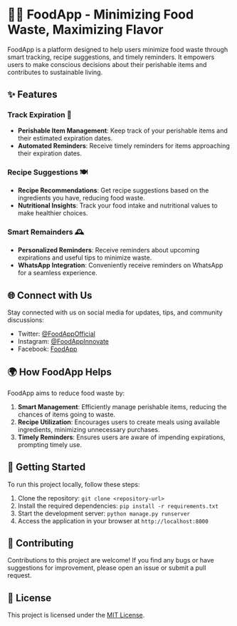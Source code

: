 # 🌽🍲 FoodApp - Minimizing Food Waste, Maximizing Flavor

FoodApp is a platform designed to help users minimize food waste through smart tracking, recipe suggestions, and timely reminders. It empowers users to make conscious decisions about their perishable items and contributes to sustainable living.

## ✨ Features

### Track Expiration 📅

- **Perishable Item Management**: Keep track of your perishable items and their estimated expiration dates.
- **Automated Reminders**: Receive timely reminders for items approaching their expiration dates.

### Recipe Suggestions 🍽️

- **Recipe Recommendations**: Get recipe suggestions based on the ingredients you have, reducing food waste.
- **Nutritional Insights**: Track your food intake and nutritional values to make healthier choices.

### Smart Remainders 🕰️

- **Personalized Reminders**: Receive reminders about upcoming expirations and useful tips to minimize waste.
- **WhatsApp Integration**: Conveniently receive reminders on WhatsApp for a seamless experience.

## 🌐 Connect with Us

Stay connected with us on social media for updates, tips, and community discussions:

- Twitter: [@FoodAppOfficial](https://twitter.com/FoodAppOfficial)
- Instagram: [@FoodAppInnovate](https://www.instagram.com/FoodAppInnovate)
- Facebook: [FoodApp](https://www.facebook.com/FoodApp)

## 🌍 How FoodApp Helps

FoodApp aims to reduce food waste by:

1. **Smart Management**: Efficiently manage perishable items, reducing the chances of items going to waste.
2. **Recipe Utilization**: Encourages users to create meals using available ingredients, minimizing unnecessary purchases.
3. **Timely Reminders**: Ensures users are aware of impending expirations, prompting timely use.

## 🚀 Getting Started

To run this project locally, follow these steps:

1. Clone the repository: `git clone <repository-url>`
2. Install the required dependencies: `pip install -r requirements.txt`
3. Start the development server: `python manage.py runserver`
4. Access the application in your browser at `http://localhost:8000`

## 🤝 Contributing

Contributions to this project are welcome! If you find any bugs or have suggestions for improvement, please open an issue or submit a pull request.

## 📄 License

This project is licensed under the [MIT License](LICENSE).
